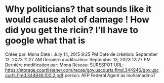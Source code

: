 # Why politicians? that sounds like it would cause  alot of damage ! How did you get the ricin? I’ll have to google what that is

Créée par: Mona
Date : July 14, 2015 9:25 PM
Date de création: September 12, 2023 11:27 AM
Dernière modification: September 13, 2023 12:27 PM
Dernière modification par: Mona
Réseau: SURESPOT
URL: https://storage.courtlistener.com/recap/gov.uscourts.flmd.344946/gov.uscourts.flmd.344946.100.2.pdf
person: AFP Federal Agent as mohamadmo7